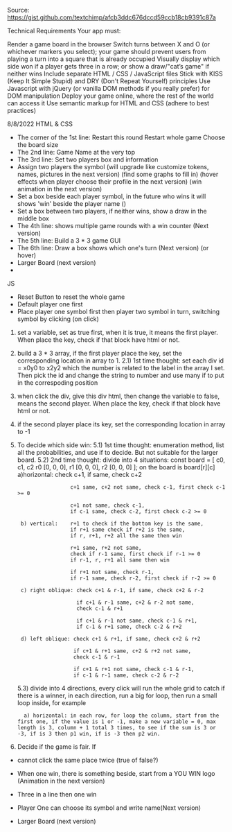 Source:
https://gist.github.com/textchimp/afcb3ddc676dccd59ccb18cb9391c87a

Technical Requirements
Your app must:

Render a game board in the browser
Switch turns between X and O (or whichever markers you select); your game should prevent users from playing a turn into a square that is already occupied
Visually display which side won if a player gets three in a row; or show a draw/"cat’s game" if neither wins
Include separate HTML / CSS / JavaScript files
Stick with KISS (Keep It Simple Stupid) and DRY (Don't Repeat Yourself) principles
Use Javascript with jQuery (or vanilla DOM methods if you really prefer) for DOM manipulation
Deploy your game online, where the rest of the world can access it
Use semantic markup for HTML and CSS (adhere to best practices)


8/8/2022
HTML & CSS
* The corner of the 1st line: 
    Restart this round
    Restart whole game
    Choose the board size
* The 2nd line: Game Name at the very top
* The 3rd line: Set two players box and information
* Assign two players the symbol 
    (will upgrade like customize tokens, names, pictures in the next version) (find some graphs to fill in)
    (hover effects when player choose their profile in the next version)
    (win animation in the next version)
* Set a box beside each player symbol, in the future who wins it will shows 'win' beside the player name ()
* Set a box between two players, if neither wins, show a draw in the middle box
* The 4th line: shows multiple game rounds with a win counter (Next version)
* The 5th line: Build a 3 * 3 game GUI
* The 6th line: Draw a box shows which one's turn (Next version) (or hover)
* Larger Board (next version)
* 

JS
* Reset Button to reset the whole game
* Default player one first
* Place player one symbol first then player two symbol in turn, switching symbol by clicking (on click)
1. set a variable, set as true first, when it is true, it means the first player.
    When place the key, check if that block have html or not.
2. build a 3 * 3 array, if the first player place the key, set the corresponding location in array to 1.
    2.1) 1st time thought: set each div id = x0y0 to x2y2 which the number is related to the label in the array I set. Then pick the id and change the string to number and use many if to put in the correspoding position
3. when click the div, give this div html, then change the variable to false, means the second player.
    When place the key, check if that block have html or not.
4. if the second player place its key, set the corresponding location in array to -1
5. To decide which side win:
    5.1) 1st time thought: enumeration method, list all the probabilities, and use if to decide. But not suitable for the larger board.
    5.2) 2nd time thought: divide into 4 situations:
    const board = [
                    c0, c1, c2
                r0  [0,  0,  0],
                r1  [0,  0,  0],
                r2  [0,  0,  0]
    ];
        on the board is board[r][c]
        a)horizontal:  check c+1, if same, check c+2

                        c+1 same, c+2 not same, check c-1, first check c-1 >= 0

                        c+1 not same, check c-1,
                        if c-1 same, check c-2, first check c-2 >= 0 
        
        b) vertical:    r+1 to check if the bottom key is the same,
                        if r+1 same check if r+2 is the same,
                        if r, r+1, r+2 all the same then win

                        r+1 same, r+2 not same,
                        check if r-1 same, first check if r-1 >= 0
                        if r-1, r, r+1 all same then win

                        if r+1 not same, check r-1,
                        if r-1 same, check r-2, first check if r-2 >= 0

        c) right oblique: check c+1 & r-1, if same, check c+2 & r-2
                          
                          if c+1 & r-1 same, c+2 & r-2 not same,
                          check c-1 & r+1

                          if c+1 & r-1 not same, check c-1 & r+1,
                          if c-1 & r+1 same, check c-2 & r+2

        d) left oblique: check c+1 & r+1, if same, check c+2 & r+2

                         if c+1 & r+1 same, c+2 & r+2 not same,
                         check c-1 & r-1

                         if c+1 & r+1 not same, check c-1 & r-1,
                         if c-1 & r-1 same, check c-2 & r-2

    5.3) divide into 4 directions,
         every click will run the whole grid to catch if there is a winner,
         in each direction, run a big for loop, then run a small loop inside, for example

         a) horizontal: in each row, for loop the column, start from the first one, if the value is 1 or -1, make a new variable = 0, max length is 3, column + 1 total 3 times, to see if the sum is 3 or -3, if is 3 then p1 win, if is -3 then p2 win.
                    
6. Decide if the game is fair.
   If  


* cannot click the same place twice (true of false?)

* When one win, there is something beside, start from a YOU WIN logo (Animation in the next version)
* Three in a line then one win
* Player One can choose its symbol and write name(Next version)
* Larger Board (next version)








